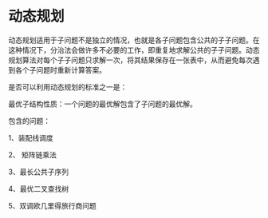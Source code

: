 ﻿动态规划
=========

动态规划适用于子问题不是独立的情况，也就是各子问题包含公共的子子问题。在这种情况下，分治法会做许多不必要的工作，即重复地求解公共的子子问题。动态规划算法对每个子子问题只求解一次，将其结果保存在一张表中，从而避免每次遇到各个子问题时重新计算答案。

是否可以利用动态规划的标准之一是：

最优子结构性质：一个问题的最优解包含了子问题的最优解。


包含的问题：

1、装配线调度

2、 矩阵链乘法

3、最长公共子序列

4、最优二叉查找树

5、双调欧几里得旅行商问题

